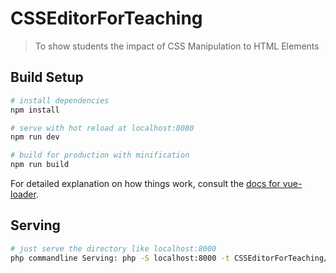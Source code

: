 # CSSEditorForTeaching

> To show students the impact of CSS Manipulation to HTML Elements

## Build Setup

``` bash
# install dependencies
npm install

# serve with hot reload at localhost:8080
npm run dev

# build for production with minification
npm run build
```

For detailed explanation on how things work, consult the [docs for vue-loader](http://vuejs.github.io/vue-loader).


## Serving

``` bash
# just serve the directory like localhost:8000
php commandline Serving: php -S localhost:8000 -t CSSEditorForTeaching/
```

